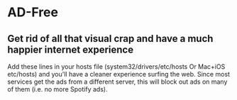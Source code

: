 # AD-Free

## Get rid of all that visual crap and have a much happier internet experience


Add these lines in your hosts file (system32/drivers/etc/hosts Or Mac+iOS etc/hosts) and you'll have a cleaner experience surfing the web. Since most services get the ads from a different server, this will block out ads on many of them (i.e. no more Spotify ads).
